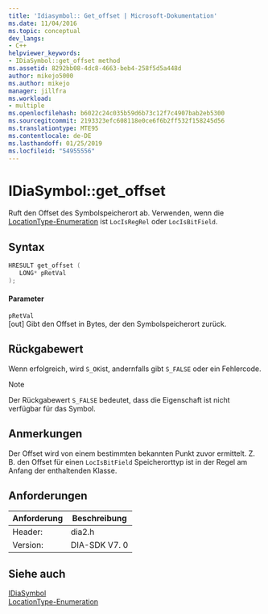 ```yaml
---
title: 'Idiasymbol:: Get_offset | Microsoft-Dokumentation'
ms.date: 11/04/2016
ms.topic: conceptual
dev_langs:
- C++
helpviewer_keywords:
- IDiaSymbol::get_offset method
ms.assetid: 8292bb08-4dc8-4663-beb4-258f5d5a448d
author: mikejo5000
ms.author: mikejo
manager: jillfra
ms.workload:
- multiple
ms.openlocfilehash: b6022c24c035b59d6b73c12f7c4907bab2eb5300
ms.sourcegitcommit: 2193323efc608118e0ce6f6b2ff532f158245d56
ms.translationtype: MTE95
ms.contentlocale: de-DE
ms.lasthandoff: 01/25/2019
ms.locfileid: "54955556"
---
```

# <a name="idiasymbolgetoffset"></a>IDiaSymbol::get_offset
Ruft den Offset des Symbolspeicherort ab. Verwenden, wenn die [LocationType-Enumeration](../../debugger/debug-interface-access/locationtype.md) ist `LocIsRegRel` oder `LocIsBitField`.  
  
## <a name="syntax"></a>Syntax  
  
```C++  
HRESULT get_offset (   
   LONG* pRetVal  
);  
```  
  
#### <a name="parameters"></a>Parameter  
 `pRetVal`  
 [out] Gibt den Offset in Bytes, der den Symbolspeicherort zurück.  
  
## <a name="return-value"></a>Rückgabewert  
 Wenn erfolgreich, wird `S_OK`ist, andernfalls gibt `S_FALSE` oder ein Fehlercode.  
  
> [!NOTE]
>  Der Rückgabewert `S_FALSE` bedeutet, dass die Eigenschaft ist nicht verfügbar für das Symbol.  
  
## <a name="remarks"></a>Anmerkungen  
 Der Offset wird von einem bestimmten bekannten Punkt zuvor ermittelt. Z. B. den Offset für einen `LocIsBitField` Speicherorttyp ist in der Regel am Anfang der enthaltenden Klasse.  
  
## <a name="requirements"></a>Anforderungen  
  
|Anforderung|Beschreibung|  
|-----------------|-----------------|  
|Header:|dia2.h|  
|Version:|DIA-SDK V7. 0|  
  
## <a name="see-also"></a>Siehe auch  
 [IDiaSymbol](../../debugger/debug-interface-access/idiasymbol.md)   
 [LocationType-Enumeration](../../debugger/debug-interface-access/locationtype.md)